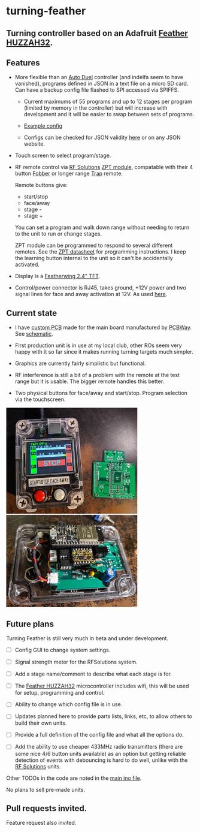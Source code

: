 # turning-feather
## Turning controller based on an Adafruit [Feather HUZZAH32](https://www.adafruit.com/product/3405).

## Features

* More flexible than an [Auto Duel](https://web.archive.org/web/20170504011814/http://www.indelfa.co.uk/tt/ttcontruk.html) controller (and indelfa seem to have vanished), programs defined in JSON in a text file on a micro SD card. Can have a backup config file flashed to SPI accessed via SPIFFS.

  * Current maximums of 55 programs and up to 12 stages per program (limited by memory in the controller) but will increase with development and it will be easier to swap between sets of programs.

  * [Example config](arduino/turning/data/turnconf.txt)

  * Configs can be checked for JSON validity [here](https://arduinojson.org/v6/assistant/) or on any JSON website.

* Touch screen to select program/stage.

* RF remote control via [RF Solutions](https://www.rfsolutions.co.uk/) [ZPT module](https://www.rfsolutions.co.uk/radio-modules-c10/zpt-radio-telemetry-receiver-module-868mhz-smt-p774), compatable with their 4 button [Fobber](https://www.rfsolutions.co.uk/remote-control-systems-c9/fobber-4-button-150m-868mhz-key-fob-transmitter-p447) or longer range [Trap](https://www.rfsolutions.co.uk/remote-control-systems-c9/trap-4-button-2000m-868mhz-handheld-transmitter-p261) remote.

  Remote buttons give:
  * start/stop
  * face/away
  * stage -
  * stage +

  You can set a program and walk down range without needing to return to the unit to run or change stages.

  ZPT module can be programmed to respond to several different remotes. See the [ZPT datasheet](https://www.rfsolutions.co.uk/downloads/1523289764DS-ZPT-1.pdf) for programming instructions. I keep the learning button internal to the unit so it can't be accidentally activated.

* Display is a [Featherwing 2.4" TFT](https://www.adafruit.com/product/3405).

* Control/power connector is RJ45, takes ground, +12V power and two signal lines for face and away activation at 12V. As used [here](https://web.archive.org/web/20190102055407/http://www.indelfa.co.uk/tt/tt_images/relay.gif).

## Current state

* I have [custom PCB](PCBs/kicad/turning-feather) made for the main board manufactured by [PCBWay](https://www.pcbway.com/project/shareproject/Turning_Feather.html). See [schematic](PCBs/kicad/turning-feather/turning-feather.pdf).

* First production unit is in use at my local club, other ROs seem very happy with it so far since it makes running turning targets much simpler.

* Graphics are currently fairly simplistic but functional.

* RF interference is still a bit of a problem with the remote at the test range but it is usable. The bigger remote handles this better.

* Two physical buttons for face/away and start/stop. Program selection via the touchscreen.


![](images/turning-feather-prod-ext.jpg)
![](images/turning-feather-prod-internal.jpg)


## Future plans

Turning Feather is still very much in beta and under development.

- [ ] Config GUI to change system settings.

- [ ] Signal strength meter for the RFSolutions system.

- [ ] Add a stage name/comment to describe what each stage is for.

- [ ] The [Feather HUZZAH32](https://www.adafruit.com/product/3405) microcontroller includes wifi, this will be used for setup, programming and control.

- [ ] Ability to change which config file is in use.

- [ ] Updates planned here to provide parts lists, links, etc, to allow others to build their own units.

- [ ] Provide a full definition of the config file and what all the options do.

- [ ] Add the ability to use cheaper 433MHz radio transmitters (there are some nice 4/6 button units available) as an option but getting reliable detection of events with debouncing is hard to do well, unlike with the [RF Solutions](https://www.rfsolutions.co.uk/) units.

Other TODOs in the code are noted in the [main ino file](arduino/turning/turning.ino).

No plans to sell pre-made units.

## Pull requests invited.

Feature request also invited.